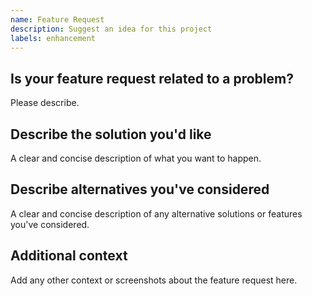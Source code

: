 ```yaml
---
name: Feature Request
description: Suggest an idea for this project
labels: enhancement
---
```


## Is your feature request related to a problem?
Please describe.

## Describe the solution you'd like
A clear and concise description of what you want to happen.

## Describe alternatives you've considered
A clear and concise description of any alternative solutions or features you've considered.

## Additional context
Add any other context or screenshots about the feature request here.
